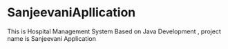 # SanjeevaniApllication
This is Hospital Management System Based on Java Development , project name is Sanjeevani Application

